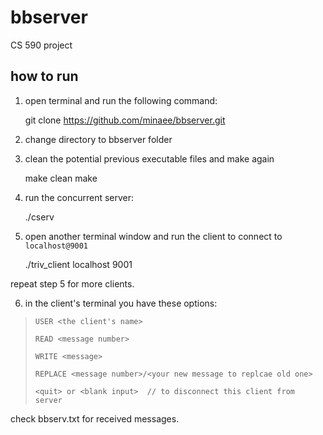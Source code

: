 # bbserver
CS 590 project


## how to run
 1. open terminal and run the following command:

    git clone https://github.com/minaee/bbserver.git

 2. change directory to bbserver folder

 3. clean the potential previous executable files and make again

    make clean
    make

 4. run the concurrent server:

    ./cserv

 5. open another terminal window and run the client to connect to `localhost@9001`

    ./triv_client localhost 9001

repeat step 5 for more clients.

 6. in the client's terminal you have these options:

   > `USER <the client's name>`
   >
   > `READ <message number>`
   >
   > `WRITE <message>`
   >
   > `REPLACE <message number>/<your new message to replcae old one>`
   >
   > `<quit> or <blank input>  // to disconnect this client from server`
   >

check bbserv.txt for received messages.
